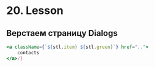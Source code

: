 # 20. Lesson

## Верстаем страницу Dialogs

```jsx
<a className={`${stl.item} ${stl.green}`} href="..">
    contacts
</a>/}
```
